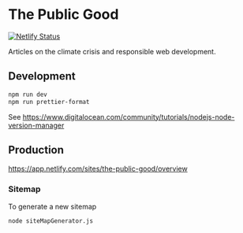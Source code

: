 # The Public Good

[![Netlify Status](https://api.netlify.com/api/v1/badges/95741ee3-ab8b-47f4-a4ca-b039765160f1/deploy-status)](https://app.netlify.com/sites/snapdragon-retrieval/deploys)

Articles on the climate crisis and responsible web development.

## Development

```bash
npm run dev 
npm run prettier-format 
```

See <https://www.digitalocean.com/community/tutorials/nodejs-node-version-manager>

## Production

<https://app.netlify.com/sites/the-public-good/overview>

### Sitemap

To generate a new sitemap

```bash
node siteMapGenerator.js
```
